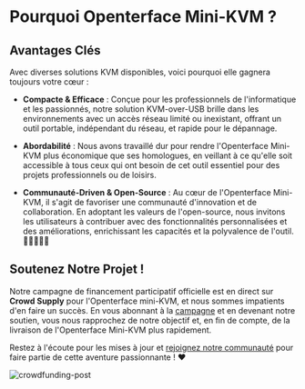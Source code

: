# Pourquoi Openterface Mini-KVM ?

## Avantages Clés

Avec diverses solutions KVM disponibles, voici pourquoi elle gagnera toujours votre cœur :

- **Compacte & Efficace** : Conçue pour les professionnels de l'informatique et les passionnés, notre solution KVM-over-USB brille dans les environnements avec un accès réseau limité ou inexistant, offrant un outil portable, indépendant du réseau, et rapide pour le dépannage.

- **Abordabilité** : Nous avons travaillé dur pour rendre l'Openterface Mini-KVM plus économique que ses homologues, en veillant à ce qu'elle soit accessible à tous ceux qui ont besoin de cet outil essentiel pour des projets professionnels ou de loisirs.

- **Communauté-Driven & Open-Source** : Au cœur de l'Openterface Mini-KVM, il s'agit de favoriser une communauté d'innovation et de collaboration. En adoptant les valeurs de l'open-source, nous invitons les utilisateurs à contribuer avec des fonctionnalités personnalisées et des améliorations, enrichissant les capacités et la polyvalence de l'outil. 👨‍💻🤝👩‍💻

## Soutenez Notre Projet !

Notre campagne de financement participatif officielle est en direct sur **Crowd Supply** pour l'Openterface mini-KVM, et nous sommes impatients d'en faire un succès. En vous abonnant à la [campagne](https://www.crowdsupply.com/techxartisan/openterface-mini-kvm) et en devenant notre soutien, vous nous rapprochez de notre objectif et, en fin de compte, de la livraison de l'Openterface Mini-KVM plus rapidement.

Restez à l'écoute pour les mises à jour et [rejoignez notre communauté](https://www.reddit.com/r/Openterface_miniKVM/) pour faire partie de cette aventure passionnante ! ❤️

![crowdfunding-post](/images/crowdfunding-post.png)
